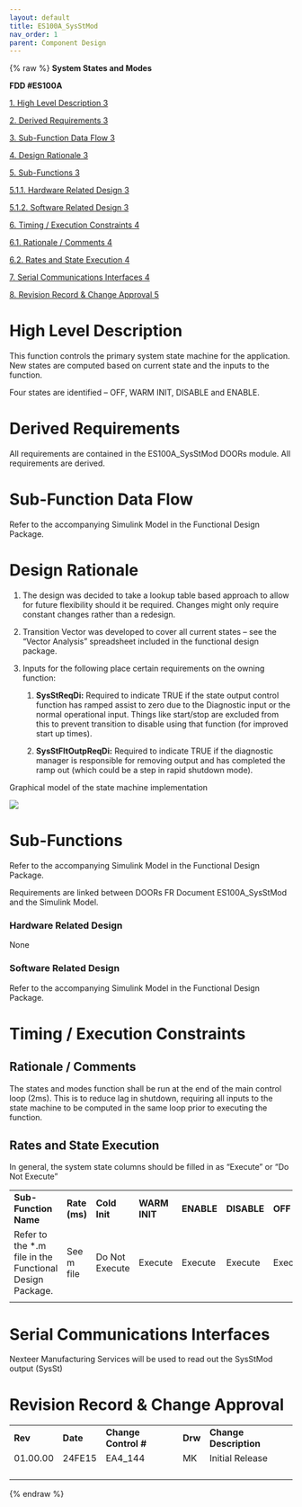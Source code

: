 ```yaml
---
layout: default
title: ES100A_SysStMod
nav_order: 1
parent: Component Design
---
```

{% raw %}
**System States and Modes**

**FDD \#ES100A**

[1. High Level Description 3](#high-level-description)

[2. Derived Requirements 3](#derived-requirements)

[3. Sub-Function Data Flow 3](#sub-function-data-flow)

[4. Design Rationale 3](#design-rationale)

[5. Sub-Functions 3](#sub-functions)

[5.1.1. Hardware Related Design 3](#hardware-related-design)

[5.1.2. Software Related Design 3](#software-related-design)

[6. Timing / Execution Constraints 4](#timing-execution-constraints)

[6.1. Rationale / Comments 4](#rationale-comments)

[6.2. Rates and State Execution 4](#rates-and-state-execution)

[7. Serial Communications Interfaces
4](#serial-communications-interfaces)

[8. Revision Record & Change Approval
5](#revision-record-change-approval)

# High Level Description

This function controls the primary system state machine for the
application. New states are computed based on current state and the
inputs to the function.

Four states are identified – OFF, WARM INIT, DISABLE and ENABLE.

# Derived Requirements

All requirements are contained in the ES100A_SysStMod DOORs module. All
requirements are derived.

#  Sub-Function Data Flow

Refer to the accompanying Simulink Model in the Functional Design
Package.

# Design Rationale

1.  The design was decided to take a lookup table based approach to
    allow for future flexibility should it be required. Changes might
    only require constant changes rather than a redesign.

2.  Transition Vector was developed to cover all current states – see
    the “Vector Analysis” spreadsheet included in the functional design
    package.

3.  Inputs for the following place certain requirements on the owning
    function:

    1.  **SysStReqDi:** Required to indicate TRUE if the state output
        control function has ramped assist to zero due to the Diagnostic
        input or the normal operational input. Things like start/stop
        are excluded from this to prevent transition to disable using
        that function (for improved start up times).

    2.  **SysStFltOutpReqDi:** Required to indicate TRUE if the
        diagnostic manager is responsible for removing output and has
        completed the ramp out (which could be a step in rapid shutdown
        mode).

Graphical model of the state machine implementation

![](ElectricPowerSteering_Renesas_GM_T1XX_website/docs/ES100A_SysStMod_Design/Design/mediax/media/image1.wmf)

# Sub-Functions

Refer to the accompanying Simulink Model in the Functional Design
Package.

Requirements are linked between DOORs FR Document ES100A_SysStMod and
the Simulink Model.

### Hardware Related Design

None

### Software Related Design

Refer to the accompanying Simulink Model in the Functional Design
Package.

# Timing / Execution Constraints

## Rationale / Comments

The states and modes function shall be run at the end of the main
control loop (2ms). This is to reduce lag in shutdown, requiring all
inputs to the state machine to be computed in the same loop prior to
executing the function.

## Rates and State Execution

In general, the system state columns should be filled in as “Execute” or
“Do Not Execute”

|                                                          |               |                |               |            |             |         |
|--------------------|---------|---------|---------|---------|---------|---------|
| **Sub-Function Name**                                    | **Rate (ms)** | **Cold Init**  | **WARM INIT** | **ENABLE** | **DISABLE** | **OFF** |
| Refer to the \*.m file in the Functional Design Package. | See m file    | Do Not Execute | Execute       | Execute    | Execute     | Execute |
|                                                          |               |                |               |            |             |         |

# Serial Communications Interfaces

Nexteer Manufacturing Services will be used to read out the SysStMod
output (SysSt)

# Revision Record & Change Approval

|          |          |                       |         |                        |
|----------|----------|-----------------------|---------|------------------------|
| **Rev**  | **Date** | **Change Control \#** | **Drw** | **Change Description** |
| 01.00.00 | 24FE15   | EA4_144               | MK      | Initial Release        |
|          |          |                       |         |                        |
|          |          |                       |         |                        |
|          |          |                       |         |                        |
|          |          |                       |         |                        |

{% endraw %}